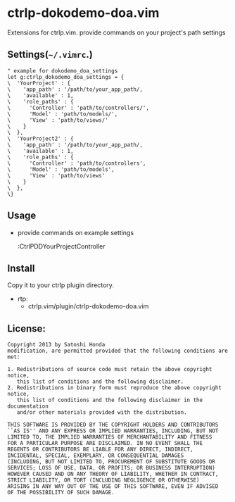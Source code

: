 # ctrlp-dokodemo-doa.vim
Extensions for ctrlp.vim. provide commands on your project's path settings

## Settings(`~/.vimrc`.)

    " example for dokodemo_doa_settings
    let g:ctrlp_dokodemo_doa_settings = {
    \  'YourProject' : {
    \    'app_path' : '/path/to/your_app_path/,
    \    'available' : 1,
    \    'role_paths' : {
    \      'Controller' : 'path/to/controllers/',
    \      'Model' : 'path/to/models/',
    \      'View' : 'path/to/views/'
    \    }
    \  },
    \  'YourProject2' : {
    \    'app_path' : '/path/to/your_app_path/,
    \    'available' : 1,
    \    'role_paths' : {
    \      'Controller' : 'path/to/controllers',
    \      'Model' : 'path/to/models',
    \      'View' : 'path/to/views'
    \    }
    \  },
    \}

## Usage

- provide commands on example settings

   :CtrlPDDYourProjectController

## Install

Copy it to your ctrlp plugin directory.

- rtp:
  - ctrlp.vim/plugin/ctrlp-dokodemo-doa.vim

## License:

    Copyright 2013 by Satoshi Honda
    modification, are permitted provided that the following conditions are met:

    1. Redistributions of source code must retain the above copyright notice,
       this list of conditions and the following disclaimer.
    2. Redistributions in binary form must reproduce the above copyright notice,
       this list of conditions and the following disclaimer in the documentation
       and/or other materials provided with the distribution.

    THIS SOFTWARE IS PROVIDED BY THE COPYRIGHT HOLDERS AND CONTRIBUTORS
    ``AS IS'' AND ANY EXPRESS OR IMPLIED WARRANTIES, INCLUDING, BUT NOT
    LIMITED TO, THE IMPLIED WARRANTIES OF MERCHANTABILITY AND FITNESS
    FOR A PARTICULAR PURPOSE ARE DISCLAIMED. IN NO EVENT SHALL THE
    REGENTS OR CONTRIBUTORS BE LIABLE FOR ANY DIRECT, INDIRECT,
    INCIDENTAL, SPECIAL, EXEMPLARY, OR CONSEQUENTIAL DAMAGES
    (INCLUDING, BUT NOT LIMITED TO, PROCUREMENT OF SUBSTITUTE GOODS OR
    SERVICES; LOSS OF USE, DATA, OR PROFITS; OR BUSINESS INTERRUPTION)
    HOWEVER CAUSED AND ON ANY THEORY OF LIABILITY, WHETHER IN CONTRACT,
    STRICT LIABILITY, OR TORT (INCLUDING NEGLIGENCE OR OTHERWISE)
    ARISING IN ANY WAY OUT OF THE USE OF THIS SOFTWARE, EVEN IF ADVISED
    OF THE POSSIBILITY OF SUCH DAMAGE.
